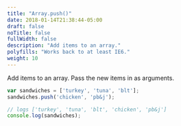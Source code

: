 ```yaml
---
title: "Array.push()"
date: 2018-01-14T21:38:44-05:00
draft: false
noTitle: false
fullWidth: false
description: "Add items to an array."
polyfills: "Works back to at least IE6."
weight: 10
---
```


Add items to an array. Pass the new items in as arguments.

```javascript
var sandwiches = ['turkey', 'tuna', 'blt'];
sandwiches.push('chicken', 'pb&j');

// logs ['turkey', 'tuna', 'blt', 'chicken', 'pb&j']
console.log(sandwiches);
```